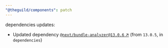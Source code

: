```yaml
---
"@theguild/components": patch
---
```

dependencies updates:
  - Updated dependency [`@next/bundle-analyzer@13.0.6` ↗︎](https://www.npmjs.com/package/@next/bundle-analyzer/v/13.0.6) (from `13.0.5`, in `dependencies`)

